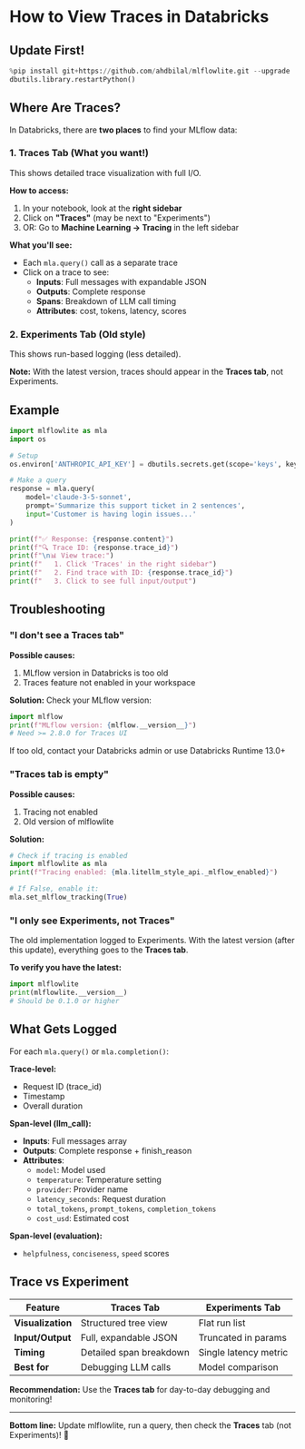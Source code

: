 # How to View Traces in Databricks

## Update First!

```python
%pip install git+https://github.com/ahdbilal/mlflowlite.git --upgrade
dbutils.library.restartPython()
```

## Where Are Traces?

In Databricks, there are **two places** to find your MLflow data:

### 1. **Traces Tab** (What you want!)
This shows detailed trace visualization with full I/O.

**How to access:**
1. In your notebook, look at the **right sidebar**
2. Click on **"Traces"** (may be next to "Experiments")
3. OR: Go to **Machine Learning → Tracing** in the left sidebar

**What you'll see:**
- Each `mla.query()` call as a separate trace
- Click on a trace to see:
  - **Inputs**: Full messages with expandable JSON
  - **Outputs**: Complete response
  - **Spans**: Breakdown of LLM call timing
  - **Attributes**: cost, tokens, latency, scores

### 2. **Experiments Tab** (Old style)
This shows run-based logging (less detailed).

**Note:** With the latest version, traces should appear in the **Traces tab**, not Experiments.

## Example

```python
import mlflowlite as mla
import os

# Setup
os.environ['ANTHROPIC_API_KEY'] = dbutils.secrets.get(scope='keys', key='anthropic')

# Make a query
response = mla.query(
    model='claude-3-5-sonnet',
    prompt='Summarize this support ticket in 2 sentences',
    input='Customer is having login issues...'
)

print(f"✅ Response: {response.content}")
print(f"🔍 Trace ID: {response.trace_id}")
print(f"\n📊 View trace:")
print(f"   1. Click 'Traces' in the right sidebar")
print(f"   2. Find trace with ID: {response.trace_id}")
print(f"   3. Click to see full input/output")
```

## Troubleshooting

### "I don't see a Traces tab"

**Possible causes:**
1. MLflow version in Databricks is too old
2. Traces feature not enabled in your workspace

**Solution:**
Check your MLflow version:
```python
import mlflow
print(f"MLflow version: {mlflow.__version__}")
# Need >= 2.8.0 for Traces UI
```

If too old, contact your Databricks admin or use Databricks Runtime 13.0+

### "Traces tab is empty"

**Possible causes:**
1. Tracing not enabled
2. Old version of mlflowlite

**Solution:**
```python
# Check if tracing is enabled
import mlflowlite as mla
print(f"Tracing enabled: {mla.litellm_style_api._mlflow_enabled}")

# If False, enable it:
mla.set_mlflow_tracking(True)
```

### "I only see Experiments, not Traces"

The old implementation logged to Experiments. With the latest version (after this update), everything goes to the **Traces tab**.

**To verify you have the latest:**
```python
import mlflowlite
print(mlflowlite.__version__)
# Should be 0.1.0 or higher
```

## What Gets Logged

For each `mla.query()` or `mla.completion()`:

**Trace-level:**
- Request ID (trace_id)
- Timestamp
- Overall duration

**Span-level (llm_call):**
- **Inputs**: Full messages array
- **Outputs**: Complete response + finish_reason
- **Attributes**:
  - `model`: Model used
  - `temperature`: Temperature setting
  - `provider`: Provider name
  - `latency_seconds`: Request duration
  - `total_tokens`, `prompt_tokens`, `completion_tokens`
  - `cost_usd`: Estimated cost

**Span-level (evaluation):**
- `helpfulness`, `conciseness`, `speed` scores

## Trace vs Experiment

| Feature | Traces Tab | Experiments Tab |
|---------|-----------|-----------------|
| **Visualization** | Structured tree view | Flat run list |
| **Input/Output** | Full, expandable JSON | Truncated in params |
| **Timing** | Detailed span breakdown | Single latency metric |
| **Best for** | Debugging LLM calls | Model comparison |

**Recommendation:** Use the **Traces tab** for day-to-day debugging and monitoring!

---

**Bottom line:** Update mlflowlite, run a query, then check the **Traces** tab (not Experiments)! 🎯

